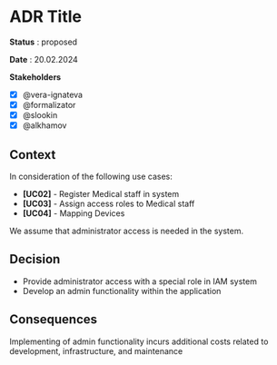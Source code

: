 # ADR Title

**Status** : proposed

**Date** : 20.02.2024

**Stakeholders**

- [x] @vera-ignateva
- [x] @formalizator
- [x] @slookin
- [x] @alkhamov

## Context

In consideration of the following use cases:

- **[UC02]** - Register Medical staff in system
- **[UC03]** - Assign access roles to Medical staff
- **[UC04]** - Mapping Devices

We assume that administrator access is needed in the system.

## Decision

- Provide administrator access with a special role in IAM system
- Develop an admin functionality within the application

## Consequences

Implementing of admin functionality incurs additional costs related to development, infrastructure, and maintenance
